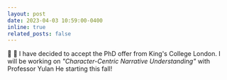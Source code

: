```yaml
---
layout: post
date: 2023-04-03 10:59:00-0400
inline: true
related_posts: false
---
```


:tada: :tada: I have decided to accept the PhD offer from King's College London. I will be working on _"Character-Centric Narrative Understanding"_ with Professor Yulan He starting this fall!
